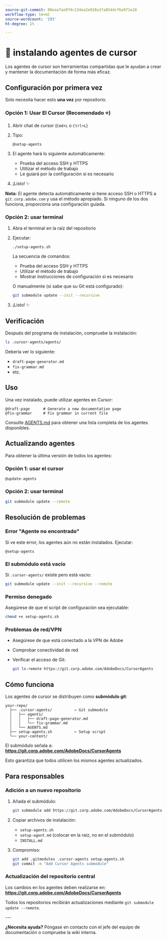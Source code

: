 ```yaml
---
source-git-commit: 08eaa7ae974c134ea2e920a1fa854dcf6a971e18
workflow-type: tm+mt
source-wordcount: '293'
ht-degree: 1%

---
```

# 🚀 instalando agentes de cursor

Los agentes de cursor son herramientas compartidas que le ayudan a crear y mantener la documentación de forma más eficaz.

## Configuración por primera vez

Solo necesita hacer esto **una vez** por repositorio.

### Opción 1: Usar El Cursor (Recomendado ⭐)

1. Abrir chat de cursor (`Cmd+L` o `Ctrl+L`)
2. Tipo:

   ```
   @setup-agents
   ```

3. El agente hará lo siguiente automáticamente:
   - Prueba del acceso SSH y HTTPS
   - Utilizar el método de trabajo
   - Le guiará por la configuración si es necesario
4. ¡Listo! ✨

**Nota:** El agente detecta automáticamente si tiene acceso SSH o HTTPS a `git.corp.adobe.com` y usa el método apropiado. Si ninguno de los dos funciona, proporciona una configuración guiada.

### Opción 2: usar terminal

1. Abra el terminal en la raíz del repositorio
2. Ejecutar:

   ```bash
   ./setup-agents.sh
   ```

   La secuencia de comandos:
   - Prueba del acceso SSH y HTTPS
   - Utilizar el método de trabajo
   - Mostrar instrucciones de configuración si es necesario

   O manualmente (si sabe que su Git está configurado):

   ```bash
   git submodule update --init --recursive
   ```

3. ¡Listo! ✨

## Verificación

Después del programa de instalación, compruebe la instalación:

```bash
ls .cursor-agents/agents/
```

Debería ver lo siguiente:
- `draft-page-generator.md`
- `fix-grammar.md`
- etc.

## Uso

Una vez instalado, puede utilizar agentes en Cursor:

```
@draft-page      # Generate a new documentation page
@fix-grammar     # Fix grammar in current file
```

Consulte [AGENTS.md](AGENTS.md) para obtener una lista completa de los agentes disponibles.

## Actualizando agentes

Para obtener la última versión de todos los agentes:

### Opción 1: usar el cursor

```
@update-agents
```

### Opción 2: usar terminal

```bash
git submodule update --remote
```

## Resolución de problemas

### Error &quot;Agente no encontrado&quot;

Si ve este error, los agentes aún no están instalados. Ejecutar:

```
@setup-agents
```

### El submódulo está vacío

Si `.cursor-agents/` existe pero está vacío:

```bash
git submodule update --init --recursive --remote
```

### Permiso denegado

Asegúrese de que el script de configuración sea ejecutable:

```bash
chmod +x setup-agents.sh
```

### Problemas de red/VPN

- Asegúrese de que está conectado a la VPN de Adobe
- Comprobar conectividad de red
- Verificar el acceso de Git:

  ```bash
  git ls-remote https://git.corp.adobe.com/AdobeDocs/CursorAgents
  ```

## Cómo funciona

Los agentes de cursor se distribuyen como **submódulo git**:

```
your-repo/
  ├── .cursor-agents/          ← Git submodule
  │   ├── agents/
  │   │   ├── draft-page-generator.md
  │   │   └── fix-grammar.md
  │   └── AGENTS.md
  ├── setup-agents.sh          ← Setup script
  └── your-content/
```

El submódulo señala a:
**https://git.corp.adobe.com/AdobeDocs/CursorAgents**

Esto garantiza que todos utilicen los mismos agentes actualizados.

## Para responsables

### Adición a un nuevo repositorio

1. Añada el submódulo:

   ```bash
   git submodule add https://git.corp.adobe.com/AdobeDocs/CursorAgents.git .cursor-agents
   ```

2. Copiar archivos de instalación:
   - `setup-agents.sh`
   - `setup-agent.md` (colocar en la raíz, no en el submódulo)
   - `INSTALL.md`

3. Compromiso:

   ```bash
   git add .gitmodules .cursor-agents setup-agents.sh
   git commit -m "Add Cursor Agents submodule"
   ```

### Actualización del repositorio central

Los cambios en los agentes deben realizarse en:
**https://git.corp.adobe.com/AdobeDocs/CursorAgents**

Todos los repositorios recibirán actualizaciones mediante `git submodule update --remote`.

&#x200B;---

**¿Necesita ayuda?** Póngase en contacto con el jefe del equipo de documentación o compruebe la wiki interna.
